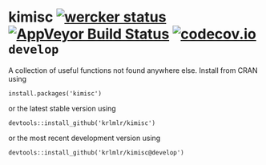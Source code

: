 kimisc [![wercker status](https://app.wercker.com/status/956d581f6bb8958ec85fd7d2585d138b/s/develop "wercker status")](https://app.wercker.com/project/bykey/956d581f6bb8958ec85fd7d2585d138b) [![AppVeyor Build Status](https://ci.appveyor.com/api/projects/status/github/krlmlr/kimisc?branch=develop)](https://ci.appveyor.com/project/krlmlr/kimisc) [![codecov.io](https://codecov.io/github/krlmlr/kimisc/coverage.svg?branch=develop)](https://codecov.io/github/krlmlr/kimisc?branch=develop) `develop`
======

A collection of useful functions not found anywhere else. Install from CRAN using

```
install.packages('kimisc')
```

or the latest stable version using

```
devtools::install_github('krlmlr/kimisc')
```

or the most recent development version using

```
devtools::install_github('krlmlr/kimisc@develop')
```
